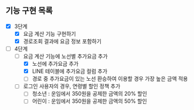 ## 기능 구현 목록

- [x] 3단계
    - [x] 요금 계산 기능 구현하기
    - [x] 경로조회 결과에 요금 정보 포함하기
    
- [ ] 4단계
    - [ ] 요금 계산 기능에 노선별 추가요금 추가
        - [x] 노선에 추가요금 추가
        - [x] LINE 테이블에 추가요금 컬럼 추가
        - [ ] 경로 중 추가요금이 있는 노선 환승하여 이용할 경우 가장 높은 금액 적용
    - [ ] 로그인 사용자의 경우, 연령별 할인 정책 추가
        - [ ] 청소년 : 운임에서 350원을 공제한 금액의 20% 할인
        - [ ] 어린이 : 운임에서 350원을 공제한 금액의 50% 할인